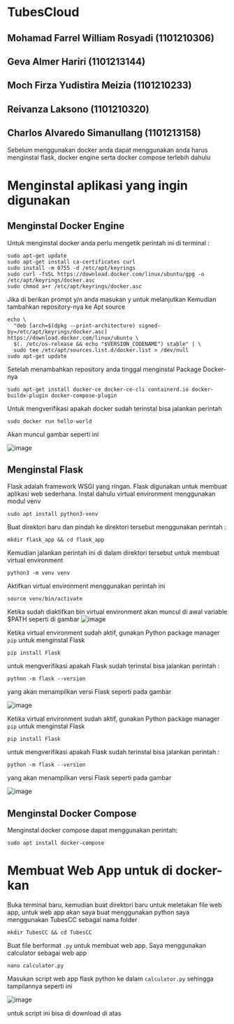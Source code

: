 # TubesCloud

## Mohamad Farrel William Rosyadi (1101210306)
## Geva Almer Hariri (1101213144)
## Moch Firza Yudistira Meizia (1101210233)
## Reivanza Laksono (1101210320)
## Charlos Alvaredo Simanullang (1101213158)

Sebelum menggunakan docker anda dapat menggunakan anda harus menginstal flask, docker engine serta docker compose terlebih dahulu

# Menginstal aplikasi yang ingin digunakan

## Menginstal Docker Engine
Untuk menginstal docker anda perlu mengetik perintah ini di terminal :
```
sudo apt-get update
sudo apt-get install ca-certificates curl
sudo install -m 0755 -d /etc/apt/keyrings
sudo curl -fsSL https://download.docker.com/linux/ubuntu/gpg -o /etc/apt/keyrings/docker.asc
sudo chmod a+r /etc/apt/keyrings/docker.asc
```
Jika di berikan prompt y/n anda masukan y untuk melanjutkan
Kemudian tambahkan repository-nya ke Apt source
```
echo \
  "deb [arch=$(dpkg --print-architecture) signed-by=/etc/apt/keyrings/docker.asc] https://download.docker.com/linux/ubuntu \
  $(. /etc/os-release && echo "$VERSION_CODENAME") stable" | \
  sudo tee /etc/apt/sources.list.d/docker.list > /dev/null
sudo apt-get update
```
Setelah menambahkan repository anda tinggal menginstal Package Docker-nya
```
sudo apt-get install docker-ce docker-ce-cli containerd.io docker-buildx-plugin docker-compose-plugin
```
Untuk mengverifikasi apakah docker sudah terinstal bisa jalankan perintah
```
sudo docker run hello-world
```
Akan muncul gambar seperti ini

![image](https://github.com/user-attachments/assets/73bddc29-6254-42ca-9b2d-443b2e9de442)


## Menginstal Flask
Flask adalah framework WSGI yang ringan. Flask digunakan untuk membuat aplikasi web sederhana.
Instal dahulu virtual environment menggunakan modul venv
```
sudo apt install python3-venv
```
Buat direktori baru dan pindah ke direktori tersebut menggunakan perintah :
```
mkdir flask_app && cd flask_app
```
Kemudian jalankan perintah ini di dalam direktori tersebut untuk membuat virtual environment
```
python3 -m venv venv
```
Aktifkan virtual environment menggunakan perintah ini
```
source venv/bin/activate
```
Ketika sudah diaktifkan bin virtual environment akan muncul di awal variable $PATH seperti di gambar
![image](https://github.com/user-attachments/assets/edc93e27-527a-462f-a4c3-fc1f7ab78a6a)

Ketika virtual environment sudah aktif, gunakan Python package manager `pip` untuk menginstal Flask
```
pip install Flask
```
untuk mengverifikasi apakah Flask sudah terinstal bisa jalankan perintah :
```
python -m flask --version
```
yang akan menampilkan versi Flask seperti pada gambar

![image](https://github.com/user-attachments/assets/7a4ea93f-926d-4768-ae87-40ed8054e5c0)

Ketika virtual environment sudah aktif, gunakan Python package manager `pip` untuk menginstal Flask
```
pip install Flask
```
untuk mengverifikasi apakah Flask sudah terinstal bisa jalankan perintah :
```
python -m flask --version
```
yang akan menampilkan versi Flask seperti pada gambar

![image](https://github.com/user-attachments/assets/7a4ea93f-926d-4768-ae87-40ed8054e5c0)

## Menginstal Docker Compose
Menginstal docker compose dapat menggunakan perintah:
```
sudo apt install docker-compose
```


# Membuat Web App untuk di docker-kan

Buka terminal baru, kemudian buat direktori baru untuk meletakan file web app, untuk web app akan saya buat menggunakan python
saya menggunakan TubesCC sebagai nama folder
```
mkdir TubesCC && cd TubesCC
```
Buat file berformat `.py` untuk membuat web app. Saya menggunakan calculator sebagai web app
```
nano calculator.py
```
Masukan script web app flask python ke dalam `calculator.py` sehingga tampilannya seperti ini


![image](https://github.com/user-attachments/assets/6e698c45-215c-4a8f-b6d0-605532a8a998)

untuk script ini bisa di download di atas




















